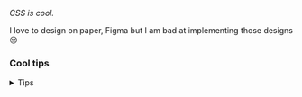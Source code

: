 *CSS is cool.*

I love to design on paper, Figma but I am bad at implementing those designs 😔 

<h3>Cool tips</h3>
<details>
<summary>Tips</summary>
<p>Nothing, was just testing if this details tag works or not, thanks for opening though! Again MDN rocks for CSS too!</p>
</details>